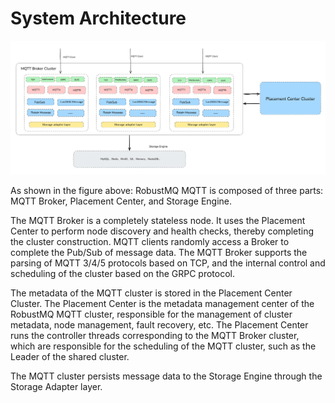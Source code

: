 # System Architecture

![image](../../images/doc-image5.png)

As shown in the figure above: RobustMQ MQTT is composed of three parts: MQTT Broker, Placement Center, and Storage Engine.

The MQTT Broker is a completely stateless node. It uses the Placement Center to perform node discovery and health checks, thereby completing the cluster construction. MQTT clients randomly access a Broker to complete the Pub/Sub of message data. The MQTT Broker supports the parsing of MQTT 3/4/5 protocols based on TCP, and the internal control and scheduling of the cluster based on the GRPC protocol.

The metadata of the MQTT cluster is stored in the Placement Center Cluster. The Placement Center is the metadata management center of the RobustMQ MQTT cluster, responsible for the management of cluster metadata, node management, fault recovery, etc. The Placement Center runs the controller threads corresponding to the MQTT Broker cluster, which are responsible for the scheduling of the MQTT cluster, such as the Leader of the shared cluster.

The MQTT cluster persists message data to the Storage Engine through the Storage Adapter layer.
